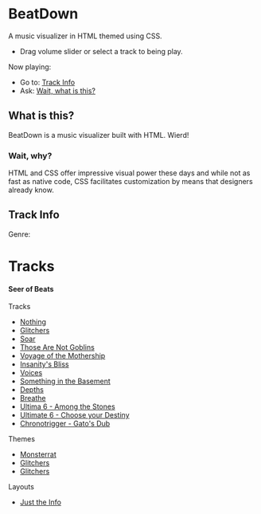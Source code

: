 # BeatDown
A music visualizer in HTML themed using CSS.

- Drag volume slider or select a track to being play.

Now playing: <!-- {$gd_track_title} -->

- Go to: [Track Info](#track-info)
- Ask: [Wait, what is this?](#what-is-this)

## What is this?
BeatDown is a music visualizer built with HTML. Wierd!

### Wait, why?
HTML and CSS offer impressive visual power these days and while not as fast as native code, CSS facilitates customization by means that designers already know.

## Track Info
<!-- {$gd_track_title} --> <!-- {$gd_track_user} -->

<!-- {$gd_track_artwork_url} -->

<!-- {$gd_track_description} -->

Genre: <!-- {$gd_track_genre} -->

# Tracks <!-- {$gd_info} -->
<!-- {$gd_help_ribbon} -->
#### Seer of Beats

Tracks <!-- {$gd_datalist_tracks} -->
- [Nothing](https://soundcloud.com/ugotsta/nothing)
- [Glitchers](https://soundcloud.com/ugotsta/glitchers)
- [Soar](https://soundcloud.com/ugotsta/soar)
- [Those Are Not Goblins](https://soundcloud.com/ugotsta/those-are-not-goblins)
- [Voyage of the Mothership](https://soundcloud.com/ugotsta/voyage-of-the-mothership)
- [Insanity's Bliss](https://soundcloud.com/ugotsta/insanitys-bliss)
- [Voices](https://soundcloud.com/ugotsta/voices)
- [Something in the Basement](https://soundcloud.com/ugotsta/something-in-the-basement)
- [Depths](https://soundcloud.com/ugotsta/depths)
- [Breathe](https://soundcloud.com/ugotsta/breathe)
- [Ultima 6 - Among the Stones](https://soundcloud.com/ugotsta/ultima-6-among-the-stones)
- [Ultimate 6 - Choose your Destiny](https://soundcloud.com/ugotsta/ultima-6-choose-your-destiny)
- [Chronotrigger - Gato's Dub](https://soundcloud.com/ugotsta/chronotrigger-gatos-dub?in=ugotsta/sets/remixes)

<!-- {$gd_slider_volume="1,0,1,0.01"} -->

<!-- {$gd_collapsible_appearance} -->

Themes <!-- {$gd_css} -->
- [Monsterrat](https://gist.github.com/Ugotsta/1e46bee3b3340ba0f96f2a14ff373780)
- [Glitchers](https://gist.github.com/Ugotsta/2dca639c6647a709846ddbabeeb98e62)
- [Glitchers](https://gist.github.com/Ugotsta/2dca639c6647a709846ddbabeeb98e62)

<!-- {$gd_slider_fontsize="100,50,600,1,%"} -->

<!-- {$gd_slider_bands="64,8,128,1"} -->

<!-- {$gd_slider_peak="0.7,0,1,0.01"} -->

<!-- {$gd_theme_variables} -->

<!-- {$gd_collapsible_end_appearance} -->

<!-- {$gd_collapsible_slides} -->

Layouts <!-- {$gd_gist} -->
- [Just the Info](https://gist.github.com/Ugotsta/d640574f8008ec90c75443843464d0e6)

<!-- {$gd_toc=} -->

<!-- {$gd_collapsible_end_slides} -->

<!-- {$gd_hide} -->
